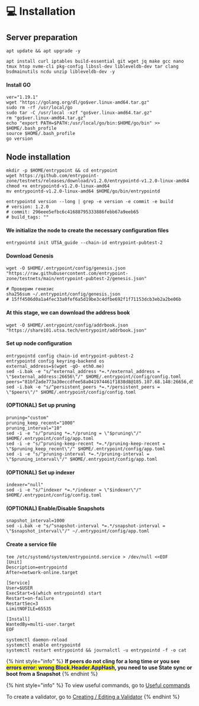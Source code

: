 # 💻 Installation

## Server preparation

```shell
apt update && apt upgrade -y
```

```shell
apt install curl iptables build-essential git wget jq make gcc nano tmux htop nvme-cli pkg-config libssl-dev libleveldb-dev tar clang bsdmainutils ncdu unzip libleveldb-dev -y
```

#### Install GO

```shell
ver="1.19.1"
wget "https://golang.org/dl/go$ver.linux-amd64.tar.gz"
sudo rm -rf /usr/local/go
sudo tar -C /usr/local -xzf "go$ver.linux-amd64.tar.gz"
rm "go$ver.linux-amd64.tar.gz"
echo "export PATH=$PATH:/usr/local/go/bin:$HOME/go/bin" >> $HOME/.bash_profile
source $HOME/.bash_profile
go version
```

## Node installation

```shell
mkdir -p $HOME/entrypoint && cd entrypoint
wget https://github.com/entrypoint-zone/testnets/releases/download/v1.2.0/entrypointd-v1.2.0-linux-amd64
chmod +x entrypointd-v1.2.0-linux-amd64
mv entrypointd-v1.2.0-linux-amd64 $HOME/go/bin/entrypointd

entrypointd version --long | grep -e version -e commit -e build
# version: 1.2.0
# commit: 296eee5efbc6c41688795333886febb67a9eeb65
# build_tags: ""
```

#### We initialize the node to create the necessary configuration files

```shell
entrypointd init UTSA_guide --chain-id entrypoint-pubtest-2
```

#### Download Genesis

```shell
wget -O $HOME/.entrypoint/config/genesis.json "https://raw.githubusercontent.com/entrypoint-zone/testnets/main/entrypoint-pubtest-2/genesis.json"

# Проверим генезис
sha256sum ~/.entrypoint/config/genesis.json
# 15ff4506d0a1a4fec33a0fef6a5d19be3c4dfbe692f1f71153dcb3eb2a2be06b
```

#### At this stage, we can download the address book

```shell
wget -O $HOME/.entrypoint/config/addrbook.json "https://share101.utsa.tech/entrypoint/addrbook.json"
```

#### Set up node configuration

```shell
entrypointd config chain-id entrypoint-pubtest-2
entrypointd config keyring-backend os
external_address=$(wget -qO- eth0.me)
sed -i.bak -e "s/^external_address *=.*/external_address = \"$external_address:26656\"/" $HOME/.entrypoint/config/config.toml
peers="81bf2ade773a30eccdfee58a041974461f1838d8@185.107.68.148:26656,d57c7572d58cb3043770f2c0ba412b35035233ad@80.64.208.169:26656"
sed -i.bak -e "s/^persistent_peers *=.*/persistent_peers = \"$peers\"/" $HOME/.entrypoint/config/config.toml
```

#### (OPTIONAL) Set up pruning

```shell
pruning="custom"
pruning_keep_recent="1000"
pruning_interval="10"
sed -i -e "s/^pruning *=.*/pruning = \"$pruning\"/" $HOME/.entrypoint/config/app.toml
sed -i -e "s/^pruning-keep-recent *=.*/pruning-keep-recent = \"$pruning_keep_recent\"/" $HOME/.entrypoint/config/app.toml
sed -i -e "s/^pruning-interval *=.*/pruning-interval = \"$pruning_interval\"/" $HOME/.entrypoint/config/app.toml
```

#### (OPTIONAL) Set up indexer

```shell
indexer="null"
sed -i -e "s/^indexer *=.*/indexer = \"$indexer\"/" $HOME/.entrypoint/config/config.toml
```

#### (OPTIONAL) Enable/Disable Snapshots

```shell
snapshot_interval=1000
sed -i.bak -e "s/^snapshot-interval *=.*/snapshot-interval = \"$snapshot_interval\"/" ~/.entrypoint/config/app.toml
```

#### Create a service file

```shell
tee /etc/systemd/system/entrypointd.service > /dev/null <<EOF
[Unit]
Description=entrypointd
After=network-online.target

[Service]
User=$USER
ExecStart=$(which entrypointd) start
Restart=on-failure
RestartSec=3
LimitNOFILE=65535

[Install]
WantedBy=multi-user.target
EOF
```

```shell
systemctl daemon-reload
systemctl enable entrypointd
systemctl restart entrypointd && journalctl -u entrypointd -f -o cat
```

{% hint style="info" %}
**If peers do not cling for a long time or you see&#x20;**<mark style="color:blue;">**errors error: wrong Block.Header.AppHash**</mark>**, you need to use State sync or boot from a Snapshot**
{% endhint %}

{% hint style="info" %}
To view useful commands, go to [Useful commands](https://utsa.gitbook.io/services/cosmos-wiki/useful-commands)

To create a validator, go to [Creating / Editing a Validator](https://utsa.gitbook.io/services/cosmos-wiki/creating-editing-a-validator)
{% endhint %}
